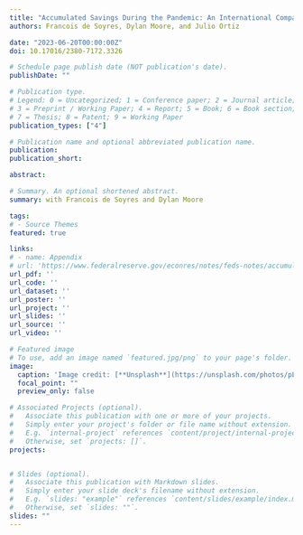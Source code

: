 ```yaml
---
title: "Accumulated Savings During the Pandemic: An International Comparison with Historical Perspective"
authors: Francois de Soyres, Dylan Moore, and Julio Ortiz

date: "2023-06-20T00:00:00Z"
doi: 10.17016/2380-7172.3326

# Schedule page publish date (NOT publication's date).
publishDate: ""

# Publication type.
# Legend: 0 = Uncategorized; 1 = Conference paper; 2 = Journal article;
# 3 = Preprint / Working Paper; 4 = Report; 5 = Book; 6 = Book section;
# 7 = Thesis; 8 = Patent; 9 = Working Paper
publication_types: ["4"]

# Publication name and optional abbreviated publication name.
publication: 
publication_short:

abstract: 

# Summary. An optional shortened abstract.
summary: with Francois de Soyres and Dylan Moore

tags:
# - Source Themes
featured: true

links:
# - name: Appendix
# url: 'https://www.federalreserve.gov/econres/notes/feds-notes/accumulated-savings-during-the-pandemic-an-international-comparison-with-historical-perspective-20230623.htm'
url_pdf: ''
url_code: ''
url_dataset: ''
url_poster: ''
url_project: ''
url_slides: ''
url_source: ''
url_video: ''

# Featured image
# To use, add an image named `featured.jpg/png` to your page's folder. 
image:
  caption: 'Image credit: [**Unsplash**](https://unsplash.com/photos/pLCdAaMFLTE)'
  focal_point: ""
  preview_only: false

# Associated Projects (optional).
#   Associate this publication with one or more of your projects.
#   Simply enter your project's folder or file name without extension.
#   E.g. `internal-project` references `content/project/internal-project/index.md`.
#   Otherwise, set `projects: []`.
projects:


# Slides (optional).
#   Associate this publication with Markdown slides.
#   Simply enter your slide deck's filename without extension.
#   E.g. `slides: "example"` references `content/slides/example/index.md`.
#   Otherwise, set `slides: ""`.
slides: ""
---
```


